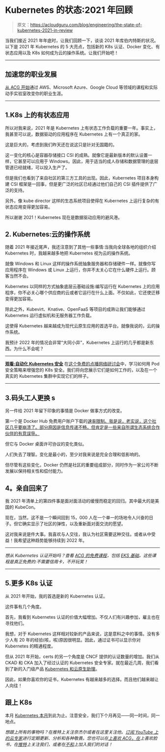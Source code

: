 # Kubernetes 的状态:2021 年回顾

> 原文：<https://acloudguru.com/blog/engineering/the-state-of-kubernetes-2021-in-review>

当我们接近 2021 年年底时，让我们回顾一下，谈谈 2021 年库伯内特斯的状况。以下是 2021 年 Kubernetes 的 5 大亮点，包括新的 K8s 认证、Docker 变化、有状态应用以及 K8s 如何成为云的操作系统。让我们开始吧！

* * *

## 加速您的职业发展

[从 ACG 开始](https://acloudguru.com/pricing)通过 AWS、Microsoft Azure、Google Cloud 等领域的课程和实际动手实验室改变你的职业生涯。

* * *

## 1.**K8s 上的有状态应用**

所以对我来说，2021 年是 Kubernetes 上有状态工作负载的重要一年。事实上，我甚至可以说，数据驱动的应用程序在 Kubernetes 上有一个真正的家。

这是巨大的，考虑到我们昨天还在说这只是针对无国籍的。

这一变化的核心是容器存储接口 CSI 的成熟。就像它是最新版本的默认设置一样，它甚至可以应用于 Windows。因此，用于适当的成人存储和数据管理的底层管道已经就绪，可以投入生产了。

但是我们也看到了来自社区的第三方工具的出现。因此，Kubernetes 项目本身构建 CSI 框架是一回事，但是更广泛的社区已经通过他们自己的 CSI 插件提供了广泛的支持。

另外，像 kube director 这样的生态系统项目使得在 Kubernetes 上运行复杂的有状态应用变得更加容易。

所以谢谢 2021！Kubernetes 现在是数据驱动应用的避风港。

## 2. **Kubernetes:云的操作系统**

随着 2021 年接近尾声，我还注意到了其他一些事情:当我向全球各地的组织介绍 Kubernetes 时，我越来越多地把 Kubernetes 视为云的操作系统。

就像 Windows 和 Linux 这样的操作系统抽象服务器和存储硬件一样。就像你写应用程序在 Windows 或 Linux 上运行，你并不太关心它在什么硬件上运行。顾客当然不会。

Kubernetes 以同样的方式抽象底层云基础设施:编写运行在 Kubernetes 上的应用程序，你不必关心哪个供应商的云或者它运行在什么上面。不仅如此，它还使迁移变得更加容易。

除此之外，Kubevirt、Knative、OpenFaaS 等项目的成熟让我们能够通过 Kubernetes 运行虚拟机和无服务器工作负载。

这使得 Kubernetes 越来越成为现代云原生应用的首选平台。就像我说的，云的操作系统。

我预计 2022 年的情况会非常“大同小异”，Kubernetes 上运行的几乎都是新东西。为什么不会呢？

* * *

**[观看:自动化 Kubernetes 安全](https://go.acloudguru.com/automating-kubernetes-security-webinar)** [](https://get.acloudguru.com/aws-cloud-formation-power-user-webinar) 在[这个免费的点播网络研讨会](https://go.acloudguru.com/automating-kubernetes-security-webinar)中，学习如何用 Pod 安全策略来增强您的 K8s 安全。我们将向您展示它们是如何工作的，以及在一个真实的 Kubernetes 集群中实现它们的样子。

* * *

## 3.**码头工人更换** s

另一件给 2021 年留下印象的事情是 Docker 做事方式的改变。

第一个是 Docker Hub 免费用户账户下载的[速率限制。我是说，老实说，这个社区几乎要崩溃了。部分原因是信息传递不畅，但肯定是一些来自所谓生态系统合作伙伴的有意误导。](https://dzone.com/articles/docker-hub-rate-limits-to-limitless-devops-in-the-1)

但它与 Docker 桌面许可协议的变化类似。

人们失去了理智。变化是最小的，至少对我来说是完全合理和低影响的。

但尽管有这些变化，Docker 仍然是社区的重要组成部分，同时作为一家公司不断发展以保持相关性和偿付能力。

## **4。亲自回来了**

我 2021 年清单上的第四件事是面对面活动的缓慢而稳定的回归。其中最大的是美国的 KubeCon。

现在，当然，这不是一个瞬间回到 15，000 人在一个单一的场地令人兴奋的日子。但它确实显示了社区的弹性，以及重新面对面交流的愿望。

这对我来说是件大事。我喜欢与人交往，我认为社区需要这种交往。或者从中受益！我希望这种趋势能够持续到 2022 年。

* * *

*想从 Kubernetes 认证开始吗？查看 [ACG 的免费课程](https://acloudguru.com/blog/news/whats-free-at-acg)，包括 [EKS 基础](https://acloudguru.com/course/eks-basics)。这些课程是真正免费的:不需要信用卡，不开玩笑！*

* * *

## 5.**更多 K8s 认证**

从 2021 年开始，我的首选是新的 Kubernetes 认证。

这件事有几个角度。

首先，我看到 Kubernetes 认证的价值大幅增加。不仅人们有兴趣参加，雇主也在寻找他们。

我想，对于 Kubernetes 这样相对较新的产品来说，这是意料之中的事情。没有多少人有 20 年的经验(咳，咳)原因很明显。因此，通过证书可以显示你对 Kubernetes 的精通程度。

但从 2021 年开始，certs 的另一个角度是 CNCF 提供的认证数量的增加。我们从 CKAD 和 CKA 加入了经过认证的 Kubernetes 安全专家。就在最近几周，我们看到了新的入门级产品 [Kubernetes 和云原生助理](https://www.cncf.io/certification/kcna/)。

因此，如果你喜欢你的证书，Kubernetes 有越来越多的选择。而且他们越来越让人向往！

## 跟上 K8s

本月 [Kubernetes 本月](https://acloudguru.com/videos/kubernetes-this-month)到此为止。注意安全，我们下个月再见——同一时间，同一地点。

*想跟上所有的事物吗？在推特上关注奈杰尔或者在这里关注他。[订阅 YouTube 上的云专家](https://www.youtube.com/c/AcloudGuru/?sub_confirmation=1)进行定期更新、分析和各种敬畏。您也可以在[上喜欢 ACG，在](https://www.facebook.com/acloudguru)上喜欢脸书，在[推特](https://twitter.com/acloudguru)上关注我们，或者在[不和](http://discord.gg/acloudguru)上加入我们的对话！*